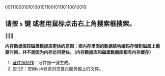 
001110001010100101100101110110010010

## 请按 `s` 键 或者用鼠标点击右上角搜索框搜索。 

🌵🌵🌵

**内存数据库较磁盘数据库更快的原因：把内存里面的数据结构编码存储到磁盘上需要时间，并不是因为内存访问更快。（内存数据库和磁盘数据库都有内存缓存）**

1. [证件照制作](https://iphoto.sunfeilong.com/)：证件照一键生成。
2. [SFTP](https://filestash.sunfeilong.com/)：使用ssh登录浏览自己服务器上的文件。
